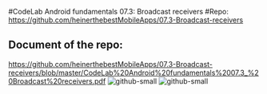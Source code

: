 #CodeLab Android fundamentals 07.3: Broadcast receivers
#Repo:
https://github.com/heinerthebestMobileApps/07.3-Broadcast-receivers
## Document of the repo:
https://github.com/heinerthebestMobileApps/07.3-Broadcast-receivers/blob/master/CodeLab%20Android%20fundamentals%2007.3_%20Broadcast%20receivers.pdf
![github-small](https://github.com/heinerthebestMobileApps/07.3-Broadcast-receivers/blob/master/one.PNG)
![github-small](https://github.com/heinerthebestMobileApps/07.3-Broadcast-receivers/blob/master/two.PNG)
